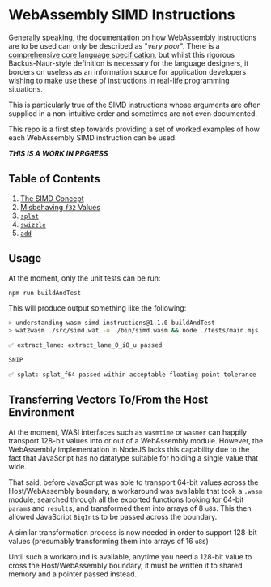 # WebAssembly SIMD Instructions

Generally speaking, the documentation on how WebAssembly instructions are to be used can only be described as "*very poor*".
There is a [comprehensive core language specification](https://webassembly.github.io/spec/core/), but whilst this rigorous Backus-Naur-style definition is necessary for the language designers, it borders on useless as an information source for application developers wishing to make use these of instructions in real-life programming situations.

This is particularly true of the SIMD instructions whose arguments are often supplied in a non-intuitive order and sometimes are not even documented.

This repo is a first step towards providing a set of worked examples of how each WebAssembly SIMD instruction can be used.

***THIS IS A WORK IN PRGRESS***

## Table of Contents

1. [The SIMD Concept](./docs/simd_concept.md)
1. [Misbehaving `f32` Values](./docs/f32.md)
1. [`splat`](./docs/splat.md)
1. [`swizzle`](./docs/swizzle.md)
2. [`add`](./docs/add.md)

## Usage

At the moment, only the unit tests can be run:

```bash
npm run buildAndTest
```

This will produce output something like the following:

```bash
> understanding-wasm-simd-instructions@1.1.0 buildAndTest
> wat2wasm ./src/simd.wat -o ./bin/simd.wasm && node ./tests/main.mjs

✅ extract_lane: extract_lane_0_i8_u passed

SNIP

✅ splat: splat_f64 passed within acceptable floating point tolerance
```

## Transferring Vectors To/From the Host Environment

At the moment, WASI interfaces such as `wasmtime` or `wasmer` can happily transport 128-bit values into or out of a WebAssembly module.
However, the WebAssembly implementation in NodeJS lacks this capability due to the fact that JavaScript has no datatype suitable for holding a single value that wide.

That said, before JavaScript was able to transport 64-bit values across the Host/WebAssembly boundary, a workaround was available that took a `.wasm` module, searched through all the exported functions looking for 64-bit `param`s and `result`s, and transformed them into arrays of 8 `u8`s.
This then allowed JavaScript `BigInt`s to be passed across the boundary.

A similar transformation process is now needed in order to support 128-bit values (presumably transforming them into arrays of 16 `u8`s)

Until such a workaround is available, anytime you need a 128-bit value to cross the Host/WebAssembly boundary, it must be written it to shared memory and a pointer passed instead.
